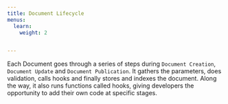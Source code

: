 ```yaml
---
title: Document Lifecycle
menus:
  learn:
    weight: 2


---
```


Each Document goes through a series of steps during `Document Creation`, `Document Update` and `Document Publication`. It gathers the parameters, does validation, calls hooks and finally stores and indexes the document. Along the way, it also runs functions called hooks, giving developers the opportunity to add their own code at specific stages.